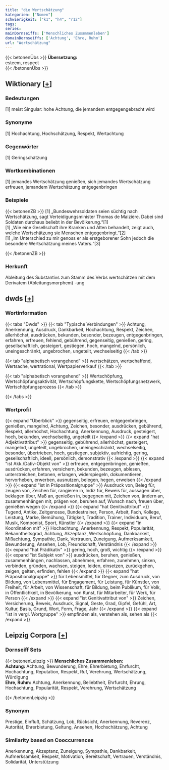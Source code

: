 ```yaml
---
title: "die Wertschätzung"
kategorien: ["Nomen"]
schwierigkeit: ["k1", "h4", "r12"]
tags:
series:
mainDornseiffs: ['Menschliches Zusammenleben']
domainDornseiffs: ['Achtung', 'Ehre, Ruhm']
url: "Wertschätzung"
---
```


{{< betonenÜbs >}}
**Übersetzung:**  
esteem, respect  
{{< /betonenÜbs >}}

## Wiktionary [[+](https://de.wiktionary.org/wiki/Wertschätzung)]

### Bedeutungen
[1] meist Singular: hohe Achtung, die jemandem entgegengebracht wird  

### Synonyme
[1] Hochachtung, Hochschätzung, Respekt, Wertachtung  

### Gegenwörter
[1] Geringschätzung  

### Wortkombinationen
[1] jemandes Wertschätzung genießen, sich jemandes Wertschätzung erfreuen, jemandem Wertschätzung entgegenbringen  

### Beispiele
{{< betonenZB >}}
[1] „Bundeswehrsoldaten seien süchtig nach Wertschätzung, sagt Verteidigungsminister Thomas de Maizière. Dabei sind Soldaten durchaus beliebt in der Bevölkerung.“[1]  
[1] „Wie eine Gesellschaft ihre Kranken und Alten behandelt, zeigt auch, welche Wertschätzung sie Menschen entgegenbringt.“[2]  
[1] „Im Unterschied zu mir genoss er als erstgeborener Sohn jedoch die besondere Wertschätzung meines Vaters.“[3]  

{{< /betonenZB >}}
### Herkunft
Ableitung des Substantivs zum Stamm des Verbs wertschätzen mit dem Derivatem (Ableitungsmorphem) -ung  



## dwds [[+](https://www.dwds.de/wb/Wertschätzung)]

### Wortinformation
{{< tabs "Dwds" >}}
{{< tab "Typische Verbindungen" >}}
Achtung, Anerkennung, Ausdruck, Dankbarkeit, Hochachtung, Respekt, Zeichen, allerhöchst, ausdrücken, bekunden, besonder, bezeugen, entgegenbringen, erfahren, erfreuen, fehlend, gebührend, gegenseitig, genießen, gering, gesellschaftlich, gesteigert, gestiegen, hoch, mangelnd, persönlich, uneingeschränkt, ungebrochen, ungeteilt, wechselseitig
{{< /tab >}}

{{< tab "alphabetisch vorangehend" >}}
wertschätzen, wertschaffend, Wertsache, wertrational, Wertpapierverkauf
{{< /tab >}}

{{< tab "alphabetisch vorangehend" >}}
Wertschöpfung, Wertschöpfungsaktivität, Wertschöpfungskette, Wertschöpfungsnetzwerk, Wertschöpfungsprozess
{{< /tab >}}

{{< /tabs >}}

### Wortprofil
{{< expand "Überblick" >}} gegenseitig, erfreuen, entgegenbringen, genießen, mangelnd, Achtung, Zeichen, besonder, ausdrücken, gebührend, Respekt, allerhöchst, Hochachtung, Anerkennung, Ausdruck, gesteigert, hoch, bekunden, wechselseitig, ungeteilt {{< /expand >}}
{{< expand "hat Adjektivattribut" >}} gegenseitig, gebührend, allerhöchst, gesteigert, mangelnd, ungeteilt, ungebrochen, uneingeschränkt, wechselseitig, besonder, übertrieben, hoch, gestiegen, subjektiv, aufrichtig, gering, gesellschaftlich, ideell, persönlich, demonstrativ {{< /expand >}}
{{< expand "ist Akk./Dativ-Objekt von" >}} erfreuen, entgegenbringen, genießen, ausdrücken, erfahren, versichern, bekunden, bezeugen, ablesen, unterstreichen, betonen, erlangen, widerspiegeln, dokumentieren, hervorheben, erwerben, ausnutzen, belegen, hegen, erweisen {{< /expand >}}
{{< expand "ist in Präpositionalgruppe" >}} Ausdruck von, Beleg für, zeugen von, Zeichen für, rangieren in, Indiz für, Beweis für, aussagen über, beklagen über, Maß an, genießen in, begegnen mit, Zeichen von, ändern an, zusammenhängen mit, prägen von, beruhen auf, Wunsch nach, freuen über, genießen wegen {{< /expand >}}
{{< expand "hat Genitivattribut" >}} Tugend, Antike, Zeitgenosse, Bundestrainer, Person, Arbeit, Fach, Kollege, Leistung, Marke, Bemühung, Tätigkeit, Tradition, Trainer, Individuum, Beruf, Musik, Komponist, Sport, Künstler {{< /expand >}}
{{< expand "in Koordination mit" >}} Hochachtung, Anerkennung, Respekt, Popularität, Bekanntheitsgrad, Achtung, Akzeptanz, Wertschöpfung, Dankbarkeit, Mißachtung, Sympathie, Dank, Vertrauen, Zuneigung, Aufmerksamkeit, Bewunderung, Ansehen, Lob, Freundschaft, Verständnis {{< /expand >}}
{{< expand "hat Prädikativ" >}} gering, hoch, groß, wichtig {{< /expand >}}
{{< expand "ist Subjekt von" >}} ausdrücken, beruhen, genießen, zusammenhängen, nachlassen, abnehmen, erfahren, zunehmen, sinken, verbinden, gründen, wachsen, steigen, leiden, einsetzen, zurückgehen, zeigen, gelten, erfinden, fehlen {{< /expand >}}
{{< expand "hat Präpositionalgruppe" >}} für Lebensmittel, für Gegner, zum Ausdruck, von Bildung, von Lebensmittel, für Engagement, für Leistung, für Künstler, von Freiheit, für Arbeit, von Wissenschaft, für Bildung, beim Publikum, für Volk, in Öffentlichkeit, in Bevölkerung, von Kunst, für Mitarbeiter, für Werk, für Person {{< /expand >}}
{{< expand "ist Genitivattribut von" >}} Zeichen, Versicherung, Beweis, Ausdruck, Signal, Geste, Grad, Gipfel, Gefühl, Art, Kultur, Basis, Grund, Wort, Form, Frage, Jahr {{< /expand >}}
{{< expand "ist in vergl. Wortgruppe" >}} empfinden als, verstehen als, sehen als {{< /expand >}}

## Leipzig Corpora [[+](https://corpora.uni-leipzig.de/en/res?word=Wertschätzung&corpusId=deu_newscrawl-public_2018)]

### Dornseiff Sets
{{< betonenLeipzig >}}
**Menschliches Zusammenleben:**  
**Achtung:** Achtung, Bewunderung, Ehre, Ehrerbietung, Ehrfurcht, Hochachtung, Reputation, Respekt, Ruf, Verehrung, Wertschätzung, Würdigung  
**Ehre, Ruhm:** Achtung, Anerkennung, Beliebtheit, Ehrfurcht, Ehrung, Hochachtung, Popularität, Respekt, Verehrung, Wertschätzung  

{{< /betonenLeipzig >}}

### Synonym
Prestige, Einfluß, Schätzung, Lob, Rücksicht, Anerkennung, Reverenz, Autorität, Ehrerbietung, Geltung, Ansehen, Hochschätzung, Achtung


### Similarity based on Cooccurrences
Anerkennung, Akzeptanz, Zuneigung, Sympathie, Dankbarkeit, Aufmerksamkeit, Respekt, Motivation, Bereitschaft, Vertrauen, Verständnis, Solidarität, Unterstützung

